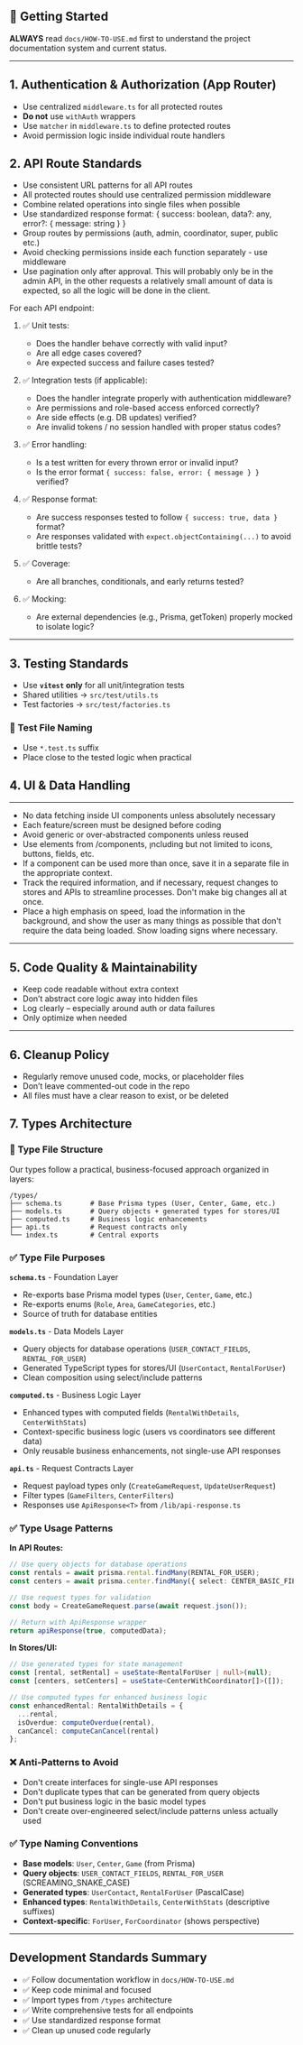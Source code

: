 ## 📖 Getting Started
**ALWAYS** read `docs/HOW-TO-USE.md` first to understand the project documentation system and current status.

---

## 1. Authentication & Authorization (App Router)

- Use centralized `middleware.ts` for all protected routes
- **Do not** use `withAuth` wrappers
- Use `matcher` in `middleware.ts` to define protected routes
- Avoid permission logic inside individual route handlers


## 2. API Route Standards
- Use consistent URL patterns for all API routes
- All protected routes should use centralized permission middleware
- Combine related operations into single files when possible
- Use standardized response format: { success: boolean, data?: any, error?: { message: string } }
- Group routes by permissions (auth, admin, coordinator, super, public etc.)
- Avoid checking permissions inside each function separately - use middleware
- Use pagination only after approval. This will probably only be in the admin API, in the other requests a relatively small amount of data is expected, so all the logic will be done in the client.

For each API endpoint:
1. ✅ Unit tests:
   - Does the handler behave correctly with valid input?
   - Are all edge cases covered?
   - Are expected success and failure cases tested?

2. ✅ Integration tests (if applicable):
   - Does the handler integrate properly with authentication middleware?
   - Are permissions and role-based access enforced correctly?
   - Are side effects (e.g. DB updates) verified?
   - Are invalid tokens / no session handled with proper status codes?

3. ✅ Error handling:
   - Is a test written for every thrown error or invalid input?
   - Is the error format `{ success: false, error: { message } }` verified?

4. ✅ Response format:
   - Are success responses tested to follow `{ success: true, data }` format?
   - Are responses validated with `expect.objectContaining(...)` to avoid brittle tests?

5. ✅ Coverage:
   - Are all branches, conditionals, and early returns tested?

6. ✅ Mocking:
   - Are external dependencies (e.g., Prisma, getToken) properly mocked to isolate logic?


---

## 3. Testing Standards

- Use **`vitest` only** for all unit/integration tests
- Shared utilities → `src/test/utils.ts`
- Test factories → `src/test/factories.ts`

### 📁 Test File Naming
- Use `*.test.ts` suffix
- Place close to the tested logic when practical

## 4. UI & Data Handling

---

- No data fetching inside UI components unless absolutely necessary
- Each feature/screen must be designed before coding
- Avoid generic or over-abstracted components unless reused
- Use elements from /components, ןncluding but not limited to icons, buttons, fields, etc.
- If a component can be used more than once, save it in a separate file in the appropriate context.
- Track the required information, and if necessary, request changes to stores and APIs to streamline processes. Don't make big changes all at once.
- Place a high emphasis on speed, load the information in the background, and show the user as many things as possible that don't require the data being loaded. Show loading signs where necessary.

---

## 5. Code Quality & Maintainability

- Keep code readable without extra context
- Don’t abstract core logic away into hidden files
- Log clearly – especially around auth or data failures
- Only optimize when needed

---

## 6. Cleanup Policy

- Regularly remove unused code, mocks, or placeholder files
- Don’t leave commented-out code in the repo
- All files must have a clear reason to exist, or be deleted

## 7. Types Architecture

### 📁 Type File Structure
Our types follow a practical, business-focused approach organized in layers:

```
/types/
├── schema.ts       # Base Prisma types (User, Center, Game, etc.)
├── models.ts       # Query objects + generated types for stores/UI
├── computed.ts     # Business logic enhancements
├── api.ts          # Request contracts only
└── index.ts        # Central exports
```

### ✅ Type File Purposes

**`schema.ts`** - Foundation Layer
- Re-exports base Prisma model types (`User`, `Center`, `Game`, etc.)
- Re-exports enums (`Role`, `Area`, `GameCategories`, etc.)
- Source of truth for database entities

**`models.ts`** - Data Models Layer
- Query objects for database operations (`USER_CONTACT_FIELDS`, `RENTAL_FOR_USER`)
- Generated TypeScript types for stores/UI (`UserContact`, `RentalForUser`)
- Clean composition using select/include patterns

**`computed.ts`** - Business Logic Layer
- Enhanced types with computed fields (`RentalWithDetails`, `CenterWithStats`)
- Context-specific business logic (users vs coordinators see different data)
- Only reusable business enhancements, not single-use API responses

**`api.ts`** - Request Contracts Layer
- Request payload types only (`CreateGameRequest`, `UpdateUserRequest`)
- Filter types (`GameFilters`, `CenterFilters`)
- Responses use `ApiResponse<T>` from `/lib/api-response.ts`

### ✅ Type Usage Patterns

**In API Routes:**
```typescript
// Use query objects for database operations
const rentals = await prisma.rental.findMany(RENTAL_FOR_USER);
const centers = await prisma.center.findMany({ select: CENTER_BASIC_FIELDS });

// Use request types for validation
const body = CreateGameRequest.parse(await request.json());

// Return with ApiResponse wrapper
return apiResponse(true, computedData);
```

**In Stores/UI:**
```typescript
// Use generated types for state management
const [rental, setRental] = useState<RentalForUser | null>(null);
const [centers, setCenters] = useState<CenterWithCoordinator[]>([]);

// Use computed types for enhanced business logic
const enhancedRental: RentalWithDetails = {
  ...rental,
  isOverdue: computeOverdue(rental),
  canCancel: computeCanCancel(rental)
};
```

### ❌ Anti-Patterns to Avoid
- Don't create interfaces for single-use API responses
- Don't duplicate types that can be generated from query objects
- Don't put business logic in the basic model types
- Don't create over-engineered select/include patterns unless actually used

### ✅ Type Naming Conventions
- **Base models**: `User`, `Center`, `Game` (from Prisma)
- **Query objects**: `USER_CONTACT_FIELDS`, `RENTAL_FOR_USER` (SCREAMING_SNAKE_CASE)
- **Generated types**: `UserContact`, `RentalForUser` (PascalCase)
- **Enhanced types**: `RentalWithDetails`, `CenterWithStats` (descriptive suffixes)
- **Context-specific**: `ForUser`, `ForCoordinator` (shows perspective)

---

## Development Standards Summary

- ✅ Follow documentation workflow in `docs/HOW-TO-USE.md`
- ✅ Keep code minimal and focused
- ✅ Import types from `/types` architecture
- ✅ Write comprehensive tests for all endpoints
- ✅ Use standardized response format
- ✅ Clean up unused code regularly